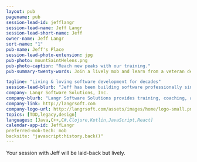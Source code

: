 ```yaml
---
layout: pub
pagename: pub
session-lead-id: jefflangr
session-lead-name: Jeff Langr
session-lead-short-name: Jeff
owner-name: Jeff Langr
sort-name: "1"
pub-name: Jeff's Place
session-lead-photo-extension: jpg
pub-photo: mountSaintHelens.png
pub-photo-caption: "Reach new peaks with our training."
pub-summary-twenty-words: Join a lively mob and learn from a veteran developer and author. TDD, design, legacy, BDD, more!

tagline: "Living & loving software development for decades"
session-lead-blurb: "Jeff has been building software professionally since 1982. He's written five books and contributed to Clean Code. Jeff is the owner of Langr Software Solutions."
company: Langr Software Solutions, Inc.
company-blurb: "Langr Software Solutions provides training, coaching, and development services for software development teams."
company-link: http://langrsoft.com
company-logo-url: http://langrsoft.com/assets/images/home/logo-small.png
topics: [TDD,legacy,design]
languages: [Java,C++,C#,Clojure,Kotlin,JavaScript,React]
calendar-app-id: JeffLangr
preferred-mob-tech: mob
backsite: "javascript:history.back()"
---
```

Your session with Jeff will be laid-back but lively.


